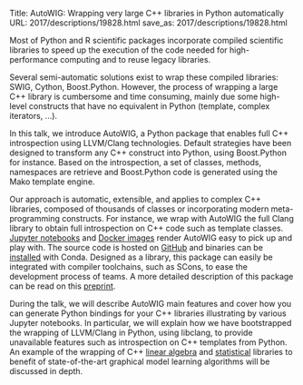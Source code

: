 Title: AutoWIG: Wrapping very large C++ libraries in Python automatically
URL: 2017/descriptions/19828.html
save_as: 2017/descriptions/19828.html





Most of Python and R scientific packages incorporate compiled scientific libraries to speed up the execution of the code needed for high-performance computing and to reuse legacy libraries.

Several semi-automatic solutions exist to wrap these compiled libraries: SWIG, Cython, Boost.Python.
However, the process of wrapping a large C++ library is cumbersome and time consuming, mainly due some high-level constructs that have no equivalent in Python (template, complex iterators, ...).

In this talk, we introduce AutoWIG, a Python package that enables full C++ introspection using LLVM/Clang technologies.
Default strategies have been designed to transform any C++ construct into Python, using Boost.Python for instance.
Based on the introspection, a set of classes, methods, namespaces are retrieve and Boost.Python code is generated using the Mako template engine.

Our approach is automatic, extensible, and applies to complex C++ libraries, composed of thousands of classes or incorporating modern meta-programming constructs.
For instance, we wrap with AutoWIG the full Clang library to obtain full introspection on C++ code such as template classes.
[Jupyter notebooks](http://autowig.readthedocs.io/en/latest/examples/index.html) and [Docker images](http://autowig.readthedocs.io/en/latest/install/docker.html) render AutoWIG easy to pick up and play with.
The source code is hosted on [GitHub](http://github.com/StatisKit/AutoWIG) and binaries can be [installed](http://autowig.readthedocs.io/en/latest/install/anaconda.html) with Conda.
Designed as a library, this package can easily be integrated with compiler toolchains, such as SCons, to ease the development process of teams.
A more detailed description of this package can be read on this [preprint](https://arxiv.org/abs/1705.11000).

During the talk, we will describe AutoWIG main features and cover how you can generate Python bindings for your C++ libraries illustrating by various Jupyter notebooks.
In particular, we will explain how we have bootstrapped the wrapping of LLVM/Clang in Python, using libclang, to provide unavailable features such as introspection on C++ templates from Python.
An example of the wrapping of C++  [linear algebra](http://eigen.tuxfamily.org) and  [statistical](http://github.com/StatisKit) libraries to benefit of state-of-the-art graphical model learning algorithms will be discussed in depth.